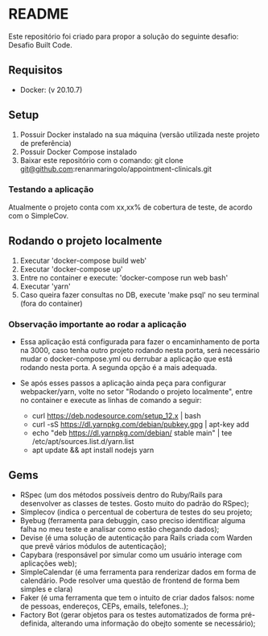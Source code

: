 # README

Este repositório foi criado para propor a solução do seguinte desafio: Desafio Built Code.

## <a name="tech_info"></a>Requisitos
* Docker: (v 20.10.7)

## Setup
1) Possuir Docker instalado na sua máquina (versão utilizada neste projeto de preferência)
2) Possuir Docker Compose instalado
3) Baixar este repositório com o comando: git clone git@github.com:renanmaringolo/appointment-clinicals.git

### Testando a aplicação
Atualmente o projeto conta com xx,xx% de cobertura de teste, de acordo com o SimpleCov.

## Rodando o projeto localmente
1) Executar 'docker-compose build web'
2) Executar 'docker-compose up'
4) Entre no container e execute: 'docker-compose run web bash'
5) Executar 'yarn'
6) Caso queira fazer consultas no DB, execute 'make psql' no seu terminal (fora do container)

### Observação importante ao rodar a aplicação
* Essa aplicação está configurada para fazer o encaminhamento de porta na 3000, caso tenha outro projeto rodando nesta porta, será necessário mudar o docker-compose.yml ou derrubar a aplicação que está rodando nesta porta. A segunda opção é a mais adequada.

* Se após esses passos a aplicação ainda peça para configurar webpacker/yarn, volte no setor "Rodando o projeto localmente", entre no container e execute as linhas de comando a seguir:
  - curl https://deb.nodesource.com/setup_12.x | bash
  - curl -sS https://dl.yarnpkg.com/debian/pubkey.gpg | apt-key add
  - echo "deb https://dl.yarnpkg.com/debian/ stable main" | tee /etc/apt/sources.list.d/yarn.list
  - apt update && apt install nodejs yarn

## Gems
* RSpec (um dos métodos possíveis dentro do Ruby/Rails para desenvolver as classes de testes. Gosto muito do padrão do RSpec);
* Simplecov (indica o percentual de cobertura de testes do seu projeto;
* Byebug (ferramenta para debuggin, caso preciso identificar alguma falha no meu teste e analisar como estão chegando dados);
* Devise (é uma solução de autenticação para Rails criada com Warden que prevê vários módulos de autenticação);
* Capybara (responsável por simular como um usuário interage com aplicações web);
* SimpleCalendar (é uma ferramenta para renderizar dados em forma de calendário. Pode resolver uma questão de frontend de forma bem simples e clara)
* Faker (é uma ferramenta que tem o intuito de criar dados falsos: nome de pessoas, endereços, CEPs, emails, telefones..);
* Factory Bot (gerar objetos para os testes automatizados de forma pré-definida, alterando uma informação do obejto somente se necessário);
